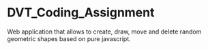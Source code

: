 # DVT_Coding_Assignment
Web application that allows to create, draw, move and delete random geometric shapes based on pure javascript. 
